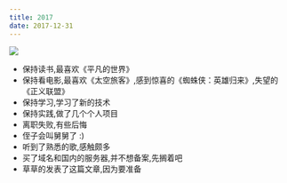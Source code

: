 ```yaml
---
title: 2017
date: 2017-12-31
---
```


![](http://oih7sazbd.bkt.clouddn.com/2017.jpg)
- 保持读书,最喜欢《平凡的世界》
- 保持看电影,最喜欢《太空旅客》,感到惊喜的《蜘蛛侠：英雄归来》,失望的《正义联盟》
- 保持学习,学习了新的技术
- 保持实践,做了几个个人项目
- 离职失败,有些后悔
- 侄子会叫舅舅了 :)
- 听到了熟悉的歌,感触颇多
- 买了域名和国内的服务器,并不想备案,先搁着吧
- 草草的发表了这篇文章,因为要准备
